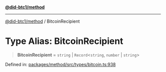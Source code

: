 [**@did-btc1/method**](../README.md)

***

[@did-btc1/method](../globals.md) / BitcoinRecipient

# Type Alias: BitcoinRecipient

> **BitcoinRecipient** = `string` \| `Record`\<`string`, `number` \| `string`\>

Defined in: [packages/method/src/types/bitcoin.ts:938](https://github.com/dcdpr/did-btc1-js/blob/4ab6f9915d95beed9bc633644c9db1539395f512/packages/method/src/types/bitcoin.ts#L938)
